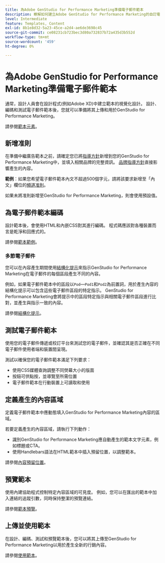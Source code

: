 ```yaml
---
title: 為Adobe GenStudio for Performance Marketing準備電子郵件範本
description: 瞭解如何建立Adobe GenStudio for Performance Marketing的自訂電子郵件範本。
level: Intermediate
feature: Templates, Content
exl-id: 8b1e8d32-5a23-45ce-a2d4-ae6de3698c45
source-git-commit: ce08231cb723bec3d80a732837b72a435d3b552d
workflow-type: tm+mt
source-wordcount: '459'
ht-degree: 0%

---
```


# 為Adobe GenStudio for Performance Marketing準備電子郵件範本

通常，設計人員會在設計程式(例如Adobe XD)中建立範本的視覺化設計。 設計、編碼和測試電子郵件範本後，您就可以準備將其上傳和用於GenStudio for Performance Marketing。

請參閱[範本元素](use-templates.md#template-elements)。

## 新增准則

在準備中繼廣告範本之前，請確定您已將[指導方針](/help/user-guide/guidelines/overview.md)新增到您的GenStudio for Performance Marketing中，並填入相關品牌的完整資訊。 [品牌指導方針](/help/user-guide/guidelines/brands.md)直接影響產生的內容。

**範例**：如果您希望電子郵件範本內文不超過500個字元，請將該要求新增至「內文」欄位的[頻道准則](/help/user-guide/guidelines/brands.md#channel-guidelines)。

如果未將准則新增至GenStudio for Performance Marketing，則會使用預設值。

## 為電子郵件範本編碼

設計範本後，會使用HTML和內嵌CSS對其進行編碼。 程式碼應該對各種裝置而言是乾淨和回應式的。

請參閱[範本範例](/help/user-guide/content/customize-template.md#template-examples)。

### 多節電子郵件

您可以在內容產生期間使用[結構化提示](/help/user-guide/effective-prompts.md#structured-prompts)來指示GenStudio for Performance Marketing在電子郵件的每個區段產生不同的內容。

例如，如果電子郵件範本中的區段以`Pod`—`Pod1`和`Pod2`為前置詞，用於產生內容的結構化提示可以包含這些電子郵件區段的特定指示。 GenStudio for Performance Marketing會將提示中的區段特定指示與相關電子郵件區段進行比對，並產生與指示一致的內容。

請參閱[結構化提示](/help/user-guide/effective-prompts.md#structured-prompts)。

## 測試電子郵件範本

使用您的電子郵件傳遞或校訂平台來測試您的電子郵件，並確認其是否正確在不同電子郵件使用者端和裝置間呈現。

測試以確保您的電子郵件範本滿足下列要求：

* 使用CSS媒體查詢調整不同熒幕大小的版面
* 按鈕可供點按，並導覽至所需位置
* 電子郵件範本在行動裝置上可讀取和使用

## 定義產生的內容區域

定義電子郵件範本中應動態填入GenStudio for Performance Marketing內容的區域。

若要定義產生的內容區域，請執行下列動作：

* 識別GenStudio for Performance Marketing應自動產生的範本文字元素，例如標題或CTA。
* 使用Handlebars語法在HTML範本中插入預留位置，以調整範本。

請參閱[內容預留位置](/help/user-guide/content/customize-template.md#content-placeholders)。

## 預覽範本

使用內建協助程式控制特定內容區域的可見度。 例如，您可以在匯出的範本中加入連結的追蹤引數，同時保持整潔的預覽連結。

請參閱[範本預覽](/help/user-guide/content/customize-template.md#template-preview)。

## 上傳並使用範本

在設計、編碼、測試和預覽範本後，您可以將其上傳至GenStudio for Performance Marketing以用於產生全新的行銷內容。

請參閱[使用範本](use-templates.md)。
